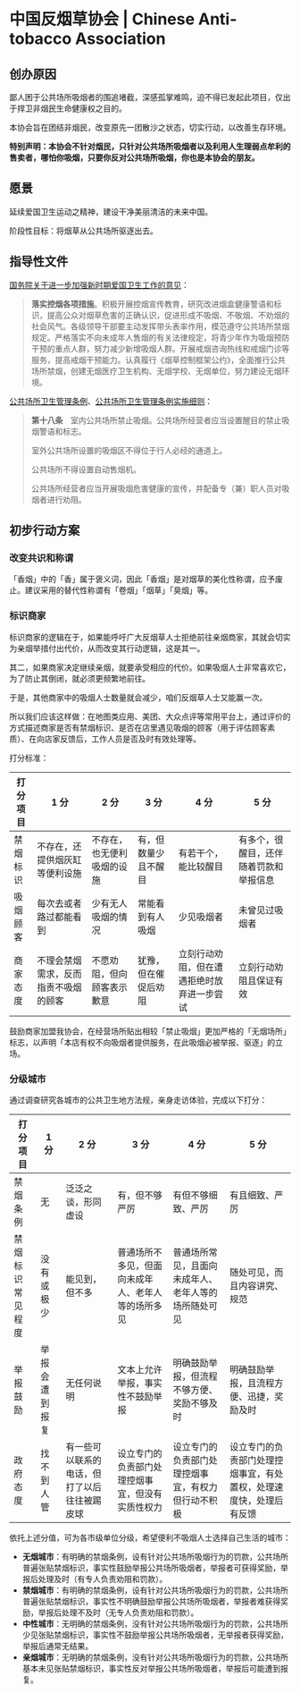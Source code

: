 # 中国反烟草协会 | Chinese Anti-tobacco Association

## 创办原因

鄙人困于公共场所吸烟者的围追堵截，深感孤掌难鸣，迫不得已发起此项目，仅出于捍卫非烟民生命健康权之目的。

本协会旨在团结非烟民，改变原先一团散沙之状态，切实行动，以改善生存环境。

**特别声明：本协会不针对烟民，只针对公共场所吸烟者以及利用人生理弱点牟利的售卖者，哪怕你吸烟，只要你反对公共场所吸烟，你也是本协会的朋友。**

## 愿景

延续爱国卫生运动之精神，建设干净美丽清洁的未来中国。

阶段性目标：将烟草从公共场所驱逐出去。

## 指导性文件

[国务院关于进一步加强新时期爱国卫生工作的意见](https://www.gov.cn/gongbao/content/2015/content_2806001.htm)：

> **落实控烟各项措施**。积极开展控烟宣传教育，研究改进烟盒健康警语和标识，提高公众对烟草危害的正确认识，促进形成不吸烟、不敬烟、不劝烟的社会风气。各级领导干部要主动发挥带头表率作用，模范遵守公共场所禁烟规定。严格落实不向未成年人售烟的有关法律规定，将青少年作为吸烟预防干预的重点人群，努力减少新增吸烟人群。开展戒烟咨询热线和戒烟门诊等服务，提高戒烟干预能力。认真履行《烟草控制框架公约》，全面推行公共场所禁烟，创建无烟医疗卫生机构、无烟学校、无烟单位，努力建设无烟环境。

[公共场所卫生管理条例](http://xzfg.moj.gov.cn/front/law/detail?LawID=1755)、[公共场所卫生管理条例实施细则](https://www.fxqhm.gov.cn/content/2023/797648.html)：

> **第十八条**　室内公共场所禁止吸烟。公共场所经营者应当设置醒目的禁止吸烟警语和标志。
>
> 室外公共场所设置的吸烟区不得位于行人必经的通道上。
>
> 公共场所不得设置自动售烟机。
>
> 公共场所经营者应当开展吸烟危害健康的宣传，并配备专（兼）职人员对吸烟者进行劝阻。

## 初步行动方案

### 改变共识和称谓

「香烟」中的「香」属于褒义词，因此「香烟」是对烟草的美化性称谓，应予废止。建议采用的替代性称谓有「卷烟」「烟草」「臭烟」等。

### 标识商家

标识商家的逻辑在于，如果能呼吁广大反烟草人士拒绝前往亲烟商家，其就会切实为亲烟举措付出代价，从而改变其行动逻辑，这是其一。

其二，如果商家决定继续亲烟，就要承受相应的代价。如果吸烟人士非常喜欢它，为了防止其倒闭，就必须更频繁地前往。

于是，其他商家中的吸烟人士数量就会减少，咱们反烟草人士又能赢一次。

所以我们应该这样做：在地图类应用、美团、大众点评等常用平台上，通过评价的方式描述商家是否有禁烟标识、是否在店里遇见吸烟的顾客（用于评估顾客素质）、在向店家反馈后，工作人员是否及时有效处理等。

打分标准：

| 打分项目 | 1 分                                 | 2 分                       | 3 分                 | 4 分                                       | 5 分                                   |
| -------- | ------------------------------------ | -------------------------- | -------------------- | ------------------------------------------ | -------------------------------------- |
| 禁烟标识 | 不存在，还提供烟灰缸等便利设施       | 不存在，也无便利吸烟的设施 | 有，但数量少且不醒目 | 有若干个，能比较醒目                       | 有多个，很醒目，还伴随着罚款和举报信息 |
| 吸烟顾客 | 每次去或者路过都能看到               | 少有无人吸烟的情况         | 常能看到有人吸烟     | 少见吸烟者                                 | 未曾见过吸烟者                         |
| 商家态度 | 不理会禁烟需求，反而指责不吸烟的顾客 | 不愿劝阻，但向顾客表示歉意 | 犹豫，但在催促后劝阻 | 立刻行动劝阻，但在遭遇拒绝时放弃进一步尝试 | 立刻行动劝阻且保证有效                 |

鼓励商家加盟我协会，在经营场所贴出相较「禁止吸烟」更加严格的「无烟场所」标志，以声明「本店有权不向吸烟者提供服务，在此吸烟必被举报、驱逐」的立场。

### 分级城市

通过调查研究各城市的公共卫生地方法规，亲身走访体验，完成以下打分：

| 打分项目         | 1 分           | 2 分                                         | 3 分                                               | 4 分                                                 | 5 分                                                               |
| ---------------- | -------------- | -------------------------------------------- | -------------------------------------------------- | ---------------------------------------------------- | ------------------------------------------------------------------ |
| 禁烟条例         | 无             | 泛泛之谈，形同虚设                           | 有，但不够严厉                                     | 有但不够细致、严厉                                   | 有且细致、严厉                                                     |
| 禁烟标识常见程度 | 没有或极少     | 能见到，但不多                               | 普通场所不多见，但面向未成年人、老年人等的场所多见 | 普通场所常见，且面向未成年人、老年人等的场所随处可见 | 随处可见，而且内容讲究、规范                                       |
| 举报鼓励         | 举报会遭到报复 | 无任何说明                                   | 文本上允许举报，事实性不鼓励举报                   | 明确鼓励举报，但流程不够方便、奖励不够及时           | 明确鼓励举报，且流程方便、迅捷，奖励及时                           |
| 政府态度         | 找不到人管     | 有一些可以联系的电话，但打了以后往往被踢皮球 | 设立专门的负责部门处理控烟事宜，但没有实质性权力   | 设立专门的负责部门处理控烟事宜，有权力但行动不积极   | 设立专门的负责部门处理控烟事宜，有处置权，处理速度快，处理后有反馈 |

依托上述分值，可为各市级单位分级，希望便利不吸烟人士选择自己生活的城市：

- **无烟城市**：有明确的禁烟条例，设有针对公共场所吸烟行为的罚款，公共场所普遍张贴禁烟标识，事实性鼓励举报公共场所吸烟者，举报者可获得奖励，举报后处理及时（有专人负责劝阻和罚款）。
- **禁烟城市**：有明确的禁烟条例，设有针对公共场所吸烟行为的罚款，公共场所普遍张贴禁烟标识，事实性不明确鼓励举报公共场所吸烟者，举报者难获得奖励，举报后处理不及时（无专人负责劝阻和罚款）。
- **中性城市**：无明确的禁烟条例，没有针对公共场所吸烟行为的罚款，公共场所少见张贴禁烟标识，事实性不鼓励举报公共场所吸烟者，无举报者获得奖励，举报后通常无结果。
- **亲烟城市**：无明确的禁烟条例，没有针对公共场所吸烟行为的罚款，公共场所基本未见张贴禁烟标识，事实性反对举报公共场所吸烟者，举报后可能遭到报复。
